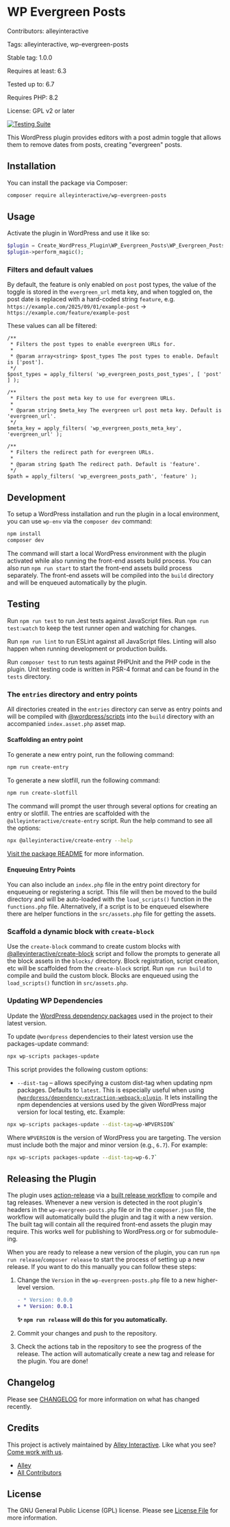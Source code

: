 # WP Evergreen Posts

Contributors: alleyinteractive

Tags: alleyinteractive, wp-evergreen-posts

Stable tag: 1.0.0

Requires at least: 6.3

Tested up to: 6.7

Requires PHP: 8.2

License: GPL v2 or later

[![Testing Suite](https://github.com/alleyinteractive/wp-evergreen-posts/actions/workflows/all-pr-tests.yml/badge.svg?branch=develop)](https://github.com/alleyinteractive/wp-evergreen-posts/actions/workflows/all-pr-tests.yml)

This WordPress plugin provides editors with a post admin toggle that allows them to remove dates from posts, creating "evergreen" posts.

## Installation

You can install the package via Composer:

```bash
composer require alleyinteractive/wp-evergreen-posts
```

## Usage

Activate the plugin in WordPress and use it like so:

```php
$plugin = Create_WordPress_Plugin\WP_Evergreen_Posts\WP_Evergreen_Posts();
$plugin->perform_magic();
```

### Filters and default values
By default, the feature is only enabled on `post` post types, the value of the toggle is stored in the `evergreen_url` meta key, and when toggled on, the post date is replaced with a hard-coded string `feature`, e.g. `https://example.com/2025/09/01/example-post` -> `https://example.com/feature/example-post`

These values can all be filtered:
```
/**
 * Filters the post types to enable evergreen URLs for.
 * 
 * @param array<string> $post_types The post types to enable. Default is ['post'].
 */
$post_types = apply_filters( 'wp_evergreen_posts_post_types', [ 'post' ] );

/**
 * Filters the post meta key to use for evergreen URLs.
 * 
 * @param string $meta_key The evergreen url post meta key. Default is 'evergreen_url'.
 */
$meta_key = apply_filters( 'wp_evergreen_posts_meta_key', 'evergreen_url' );

/**
 * Filters the redirect path for evergreen URLs.
 * 
 * @param string $path The redirect path. Default is 'feature'.
 */
$path = apply_filters( 'wp_evergreen_posts_path', 'feature' );
```

## Development

To setup a WordPress installation and run the plugin in a local environment, you
can use `wp-env` via the `composer dev` command:

```sh
npm install
composer dev
```

The command will start a local WordPress environment with the plugin activated
while also running the front-end assets build process. You can also run `npm run
start` to start the front-end assets build process separately. The front-end
assets will be compiled into the `build` directory and will be enqueued
automatically by the plugin.

## Testing

Run `npm run test` to run Jest tests against JavaScript files. Run
`npm run test:watch` to keep the test runner open and watching for changes.

Run `npm run lint` to run ESLint against all JavaScript files. Linting will also
happen when running development or production builds.

Run `composer test` to run tests against PHPUnit and the PHP code in the plugin.
Unit testing code is written in PSR-4 format and can be found in the `tests`
directory.

### The `entries` directory and entry points

All directories created in the `entries` directory can serve as entry points and will be compiled with [@wordpress/scripts](https://github.com/WordPress/gutenberg/blob/trunk/packages/scripts/README.md#scripts) into the `build` directory with an accompanied `index.asset.php` asset map.

#### Scaffolding an entry point

To generate a new entry point, run the following command:

```sh
npm run create-entry
```

To generate a new slotfill, run the following command:

```sh
npm run create-slotfill
```

The command will prompt the user through several options for creating an entry or slotfill. The entries are scaffolded with the `@alleyinteractive/create-entry` script. Run the help command to see all the options:

```sh
npx @alleyinteractive/create-entry --help
```
[Visit the package README](https://www.npmjs.com/package/@alleyinteractive/create-entry) for more information.

#### Enqueuing Entry Points

You can also include an `index.php` file in the entry point directory for enqueueing or registering a script. This file will then be moved to the build directory and will be auto-loaded with the `load_scripts()` function in the `functions.php` file. Alternatively, if a script is to be enqueued elsewhere there are helper functions in the `src/assets.php` file for getting the assets.

### Scaffold a dynamic block with `create-block`

Use the `create-block` command to create custom blocks with [@alleyinteractive/create-block](https://github.com/alleyinteractive/alley-scripts/tree/main/packages/create-block) script and follow the prompts to generate all the block assets in the `blocks/` directory.
Block registration, script creation, etc will be scaffolded from the `create-block` script. Run `npm run build` to compile and build the custom block. Blocks are enqueued using the `load_scripts()` function in `src/assets.php`.

### Updating WP Dependencies

Update the [WordPress dependency packages](https://developer.wordpress.org/block-editor/reference-guides/packages/packages-scripts/#packages-update) used in the project to their latest version.

To update `@wordpress` dependencies to their latest version use the packages-update command:

```sh
npx wp-scripts packages-update
```

This script provides the following custom options:

-   `--dist-tag` – allows specifying a custom dist-tag when updating npm packages. Defaults to `latest`. This is especially useful when using [`@wordpress/dependency-extraction-webpack-plugin`](https://www.npmjs.com/package/@wordpress/dependency-extraction-webpack-plugin). It lets installing the npm dependencies at versions used by the given WordPress major version for local testing, etc. Example:

```sh
npx wp-scripts packages-update --dist-tag=wp-WPVERSION`
```

Where `WPVERSION` is the version of WordPress you are targeting. The version
must include both the major and minor version (e.g., `6.7`). For example:

```sh
npx wp-scripts packages-update --dist-tag=wp-6.7`
```


## Releasing the Plugin

The plugin uses
[action-release](https://github.com/alleyinteractive/action-release) via a
[built release workflow](./.github/workflows/built-release.yml) to compile and
tag releases. Whenever a new version is detected in the root plugin's headers in
the `wp-evergreen-posts.php` file or in the `composer.json` file, the workflow will
automatically build the plugin and tag it with a new version. The built tag will
contain all the required front-end assets the plugin may require. This works
well for publishing to WordPress.org or for submodule-ing.

When you are ready to release a new version of the plugin, you can run
`npm run release`/`composer release` to start the process of setting up a new
release. If you want to do this manually you can follow these steps:

1. Change the `Version` in the `wp-evergreen-posts.php` file to a new higher-level version.

	```diff
	- * Version: 0.0.0
	+ * Version: 0.0.1
	```

	**✨ `npm run release` will do this for you automatically.**

2. Commit your changes and push to the repository.
3. Check the actions tab in the repository to see the progress of the release.
   The action will automatically create a new tag and release for the plugin.
   You are done!

## Changelog

Please see [CHANGELOG](CHANGELOG.md) for more information on what has changed recently.

## Credits

This project is actively maintained by [Alley
Interactive](https://github.com/alleyinteractive). Like what you see? [Come work
with us](https://alley.co/careers/).

- [Alley](https://github.com/Alley)
- [All Contributors](../../contributors)

## License

The GNU General Public License (GPL) license. Please see [License File](LICENSE) for more information.